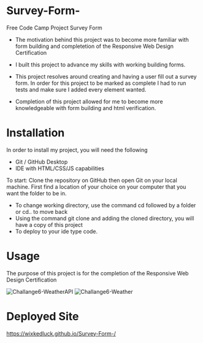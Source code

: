 # Survey-Form-
Free Code Camp Project Survey Form
  

- The motivation behind this project was to become more familiar with form building and completetion of the Responsive Web Design Certification 
 
- I built this project to advance my skills with working building forms.

- This project resolves around creating and having a user fill out a survey form. In order for this project to be marked as complete I had to run tests and make sure I added every element wanted.   

- Completion of this project allowed for me to become more knowledgeable with form building and html verification. 

# Installation
In order to install my project, you will need the following

- Git / GitHub Desktop
- IDE with HTML/CSS/JS capabilities 

To start: 
Clone the repository on GitHub then open Git on your local machine. First find a location of your choice on your computer that you want the folder to be in.
- To change working directory, use the command cd followed by a folder or cd.. to move back  
- Using the command git clone and adding the cloned directory, you will have a copy of this project
- To deploy to your ide type code. 

# Usage 
The purpose of this project is for the completion of the Responsive Web Design Certification  


![Challange6-WeatherAPI](./public/images/landingpage.PNG)
![Challange6-Weather](./public/images/weathertrial.PNG)
# Deployed Site 
https://wixkedluck.github.io/Survey-Form-/
